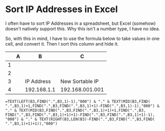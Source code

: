 # Sort IP Addresses in Excel

I often have to sort IP Addresses in a spreadsheet, but Excel (somehow) doesn't natively support this.  Why this isn't a number type, I have no idea.

So, with this in mind, I have to use the formula below to take values in one cell, and convert it.  Then I sort this column and hide it.

|  |  A | B | C | 
| ----------- | ----------- | ---- | ----| 
|1| | | | 
|2| | | | 
|3| |  IP Address    |  New Sortable IP |
|4| |192.168.1.1  |  192.168.001.001 |

```
=TEXT(LEFT(B3,FIND(".",B3,1)-1),"000") & "." & TEXT(MID(B3,FIND( ".",B3,1)+1,FIND(".",B3,FIND(".",B3,1)+1)-FIND(".",B3,1)-1),"000") & "." & TEXT(MID(B3,FIND(".",B3,FIND(".",B3,1)+1)+1,FIND(".",B3, FIND(".",B3,FIND(".",B3,1)+1)+1)-FIND(".",B3,FIND(".",B3,1)+1)-1), "000") & "." & TEXT(RIGHT(B3,LEN(B3)-FIND(".",B3,FIND(".",B3,FIND( ".",B3,1)+1)+1)),"000")
```


